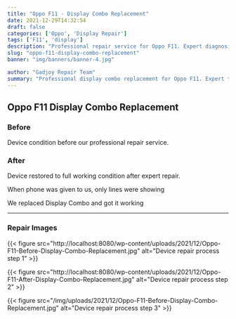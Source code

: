 ```yaml
---
title: "Oppo F11 - Display Combo Replacement"
date: 2021-12-29T14:32:54
draft: false
categories: ['Oppo', 'Display Repair']
tags: ['F11', 'display']
description: "Professional repair service for Oppo F11. Expert diagnosis and quality repairs in Bangalore."
slug: "oppo-f11-display-combo-replacement"
banner: "img/banners/banner-4.jpg"

author: "Gadjoy Repair Team"
summary: "Professional display combo replacement for Oppo F11. Expert technicians, quality parts, warranty included."
---
```


## Oppo F11 Display Combo Replacement

### Before

Device condition before our professional repair service.

### After

Device restored to full working condition after expert repair.

When phone was given to us, only lines were showing

We replaced Display Combo and got it working

---

### Repair Images

{{< figure src="http://localhost:8080/wp-content/uploads/2021/12/Oppo-F11-Before-Display-Combo-Replacement.jpg" alt="Device repair process step 1" >}}

{{< figure src="http://localhost:8080/wp-content/uploads/2021/12/Oppo-F11-After-Display-Combo-Replacement.jpg" alt="Device repair process step 2" >}}

{{< figure src="/img/uploads/2021/12/Oppo-F11-Before-Display-Combo-Replacement.jpg" alt="Device repair process step 3" >}}

